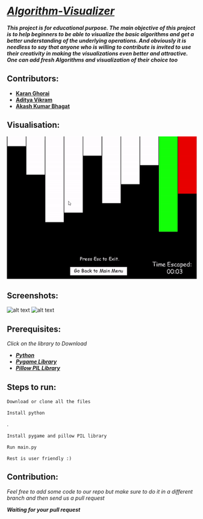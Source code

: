 # [*Algorithm-Visualizer*](https://github.com/karan236/Algorithm-Visualizer)
*__This project is for educational purpose. The main objective of this project is to help beginners to be able to visualize the basic algorithms and get a better understanding of the underlying operations. And obviously it is needless to say that anyone who is willing to contribute is invited to use their creativity in making the visualizations even better and attractive. One can add fresh Algorithms and visualization of their choice too__*


## Contributors:

* [__Karan Ghorai__](https://github.com/karan236)
* [__Aditya Vikram__](https://github.com/avikram553)
* [__Akash Kumar Bhagat__](https://github.com/charlie219)

## Visualisation:
![](img/Visualizer.gif)



## Screenshots:
![alt text](https://github.com/karan236/Algorithm-Visualizer/blob/aditya/img/tkinterwindow.png?raw=true)
![alt text](https://github.com/karan236/Algorithm-Visualizer/blob/aditya/img/pygamewindow.png?raw=true)

## Prerequisites:
 *Click on the library to Download*
* [*__Python__*](https://www.python.org/downloads/)
* [*__Pygame Library__*](https://www.pygame.org/wiki/GettingStarted#Further%20information%20on%20installation)
* [*__Pillow PIL Library__*](https://pillow.readthedocs.io/en/stable/installation.html)

## Steps to run:
```
Download or clone all the files
```

```
Install python
```
.

``` 
Install pygame and pillow PIL library
```

``` 
Run main.py
```

``` 
Rest is user friendly :)
```


## Contribution:
*Feel free to add some code to our repo but make sure to do it in a different branch and then send us a pull request*



*__Waiting for your pull request__*
